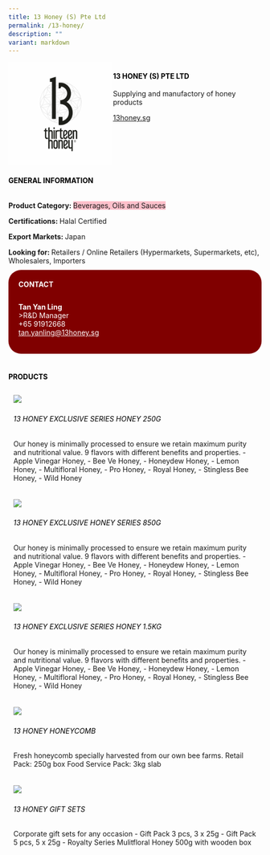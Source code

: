 ```yaml
---
title: 13 Honey (S) Pte Ltd
permalink: /13-honey/
description: ""
variant: markdown
---
```

<div class="flex-paragraph"> 
<p style="text-transform: uppercase">
</p>
</div> 
<div class="flex-container" style="display: flex; flex-wrap: wrap;"> 
<div class="card sgds" style="flex: 1 1 40%; display: block;">
<img src="/images/13_honey_logo.jpg">
</div> 
<div class="card-sgds" style="flex: 1 1 58%; display: block; margin-left: 3px"> 
<h4 style="text-transform: uppercase; color: black;">
<b>13 Honey (S) Pte Ltd
</b>
</h4> 
<p>Supplying and manufactory of honey products
</p> 
<p>
<a href="https://13honey.sg/" target="_blank">13honey.sg
</a>
</p> 
</div> 
<p>
</p></div> 
<h4 style="text-transform: uppercase; color: black;">
<b>General Information
</b>
</h4> 
<div class="flex-container" style="display: flex; flex-wrap: wrap;"> 
<div class="card sgds" style="flex: 1 1 65%; display: block; align-self: stretch"> 
<div class="flex-paragraph"> 
<p>
<b>Product Category: 
</b>
<span style="background-color: pink; border-radius: 10 px;">Beverages, Oils and Sauces
</span>
</p> 
<p>
<b>Certifications: 
</b>Halal Certified
</p> 
<p>
<b>Export Markets: 
</b>Japan
</p> 
<p style="margin-bottom: 10px;">
<b>Looking for: 
</b>Retailers / Online Retailers (Hypermarkets, Supermarkets, etc), Wholesalers, Importers
</p> 
</div> 
</div> 
<div class="card sgds" style="flex: 1 1 35%; padding: 10px; display: block; background-color: maroon; border-radius: 25px; align-self: center;"> 
<h4 style="color: white; margin-top: 10px; margin-left: 10px;">CONTACT
</h4> 
<div class="flex-paragraph"> 
<p style="padding: 10px; color: white;">
<b>Tan Yan Ling
</b>
<br>&gt;R&amp;D Manager
<br>+65 91912668
<br>
<a href="mailto:tan.yanling@13honey.sg" style="color: white;">tan.yanling@13honey.sg
</a>
</p> 
</div> 
</div> 
</div> 
<br> 
<h4 style="text-transform: uppercase; color: black;">
<b>products
</b>
</h4>
<p></p> 
<div style="display: flex; flex-wrap: wrap;"> 
<div class="card sgds" style="flex: 1 1 47%; margin: 10px; display: block;"> 
<div class="flex-image" style="display: block;">
<img src="https://drive.google.com/u/0/uc?id=1AGm8E--_YBvZ64whehDT22xLO6EpGaRV&amp;export=download">
</div> 
<div class="flex-paragraph"> 
<h6 style="text-transform: uppercase; color: black;">13 Honey Exclusive Series Honey 250g
</h6> 
<p>Our honey is minimally processed to ensure we retain maximum purity and nutritional value. 9 flavors with different benefits and properties. - Apple Vinegar Honey, - Bee Ve Honey, - Honeydew Honey, - Lemon Honey, - Multifloral Honey, - Pro Honey, - Royal Honey, - Stingless Bee Honey, - Wild Honey
</p>
</div> 
</div> 
<div class="card sgds" style="flex: 1 1 47%; margin: 10px; display: block;"> 
<div class="flex-image" style="display: block;">
<img src="https://drive.google.com/u/0/uc?id=1S95xe2T5RSD0DPYDHlI8-ftY7_2aYyCE&amp;export=download">
</div> 
<div class="flex-paragraph"> 
<h6 style="text-transform: uppercase; color: black;">13 Honey Exclusive Honey Series 850g
</h6> 
<p>Our honey is minimally processed to ensure we retain maximum purity and nutritional value. 9 flavors with different benefits and properties. - Apple Vinegar Honey, - Bee Ve Honey, - Honeydew Honey, - Lemon Honey, - Multifloral Honey, - Pro Honey, - Royal Honey, - Stingless Bee Honey, - Wild Honey
</p>
</div> 
</div> 
<div class="card sgds" style="flex: 1 1 47%; margin: 10px; display: block;"> 
<div class="flex-image" style="display: block;">
<img src="https://drive.google.com/u/0/uc?id=1emlHkkjLbKvUSX1FUoYuFogW25r7LuQa&amp;export=download">
</div> 
<div class="flex-paragraph"> 
<h6 style="text-transform: uppercase; color: black;">13 Honey Exclusive Series Honey 1.5kg
</h6> 
<p>Our honey is minimally processed to ensure we retain maximum purity and nutritional value. 9 flavors with different benefits and properties. - Apple Vinegar Honey, - Bee Ve Honey, - Honeydew Honey, - Lemon Honey, - Multifloral Honey, - Pro Honey, - Royal Honey, - Stingless Bee Honey, - Wild Honey
</p>
</div> 
</div> 
<div class="card sgds" style="flex: 1 1 47%; margin: 10px; display: block;"> 
<div class="flex-image" style="display: block;">
<img src="https://drive.google.com/u/0/uc?id=1oSZVQbDsuRNMGwO3TcoB9kQ9f1zRJdew&amp;export=download">
</div> 
<div class="flex-paragraph"> 
<h6 style="text-transform: uppercase; color: black;">13 Honey Honeycomb
</h6> 
<p>Fresh honeycomb specially harvested from our own bee farms. Retail Pack: 250g box Food Service Pack: 3kg slab
</p>
</div> 
</div> 
<div class="card sgds" style="flex: 1 1 47%; margin: 10px; display: block;"> 
<div class="flex-image" style="display: block;">
<img src="https://drive.google.com/u/0/uc?id=1y9y9lKid6w_aQ1MtAUb5-EjIlMxR5gCv&amp;export=download">
</div> 
<div class="flex-paragraph"> 
<h6 style="text-transform: uppercase; color: black;">13 Honey Gift Sets
</h6> 
<p>Corporate gift sets for any occasion - Gift Pack 3 pcs, 3 x 25g - Gift Pack 5 pcs, 5 x 25g - Royalty Series Mulitfloral Honey 500g with wooden box
</p>
</div> 
</div> 
</div>